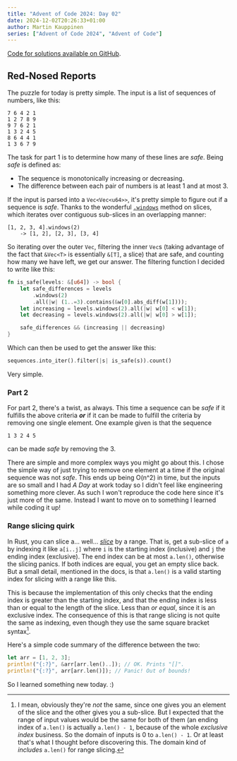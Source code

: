 ```yaml
---
title: "Advent of Code 2024: Day 02"
date: 2024-12-02T20:26:33+01:00
author: Martin Kauppinen
series: ["Advent of Code 2024", "Advent of Code"]
---
```


[Code for solutions available on
GitHub](https://github.com/martinkauppinen/aoc-2024).

## Red-Nosed Reports

The puzzle for today is pretty simple. The input is a list of sequences of
numbers, like this:

```
7 6 4 2 1
1 2 7 8 9
9 7 6 2 1
1 3 2 4 5
8 6 4 4 1
1 3 6 7 9
```

The task for part 1 is to determine how many of these lines are _safe_. Being
_safe_ is defined as:

* The sequence is monotonically increasing or decreasing.
* The difference between each pair of numbers is at least 1 and at most 3.

If the input is parsed into a `Vec<Vec<u64>>`, it's pretty simple to figure out
if a sequence is _safe_. Thanks to the wonderful
[`.windows`](https://doc.rust-lang.org/std/primitive.slice.html#method.windows)
method on slices, which iterates over contiguous sub-slices in an overlapping
manner:

```
[1, 2, 3, 4].windows(2)
    -> [1, 2], [2, 3], [3, 4]
```
So iterating over the outer `Vec`, filtering the inner `Vec`s (taking
advantage of the fact that `&Vec<T>` is essentially `&[T]`, a slice) that are
safe, and counting how many we have left, we get our answer. The filtering
function I decided to write like this:

```rust
fn is_safe(levels: &[u64]) -> bool {
    let safe_differences = levels
        .windows(2)
        .all(|w| (1..=3).contains(&w[0].abs_diff(w[1])));
    let increasing = levels.windows(2).all(|w| w[0] < w[1]);
    let decreasing = levels.windows(2).all(|w| w[0] > w[1]);

    safe_differences && (increasing || decreasing)
}
```

Which can then be used to get the answer like this:

```rust
sequences.into_iter().filter(|s| is_safe(s)).count()
```

Very simple.

### Part 2

For part 2, there's a twist, as always. This time a sequence can be _safe_ if it
fulfills the above criteria ___or___ if it can be made to fulfill the criteria by
removing one single element. One example given is that the sequence
```
1 3 2 4 5
```
can be made _safe_ by removing the 3.

There are simple and more complex ways you might go about this. I chose the
simple way of just trying to remove one element at a time if the original
sequence was not _safe_. This ends up being O(n^2) in time, but the inputs are
so small and I had _A Day_ at work today so I didn't feel like engineering
something more clever. As such I won't reproduce the code here since it's just
more of the same. Instead I want to move on to something I learned while coding
it up!

### Range slicing quirk

In Rust, you can slice a... well...
[_slice_](https://doc.rust-lang.org/std/primitive.slice.html) by a range. That
is, get a sub-slice of `a` by indexing it like `a[i..j]` where `i` is the
starting index (inclusive) and `j` the ending index (exclusive). The end index
can be at most `a.len()`, otherwise the slicing panics. If both indices are
equal, you get an empty slice back. But a small detail, mentioned in the docs,
is that `a.len()` is a valid starting index for slicing with a range like this.

This is because the implementation of this only checks that the ending index is
greater than the starting index, and that the ending index is less than or equal
to the length of the slice. Less than _or equal_, since it is an exclusive
index. The consequence of this is that range slicing is not quite the same as
indexing, even though they use the same square bracket syntax[^obviously].

[^obviously]: I mean, obviously they're _not_ the same, since one gives you an
    element of the slice and the other gives you a sub-slice. But I expected
    that the range of input values would be the same for both of them (an
    ending index of `a.len()` is actually `a.len() - 1`, because of the whole
    _exclusive index_ business. So the domain of inputs is 0 to `a.len() - 1`.
    Or at least that's what I thought before discovering this. The domain kind
    of _includes_ `a.len()` for range slicing.

Here's a simple code summary of the difference between the two:

```rust
let arr = [1, 2, 3];
println!("{:?}", &arr[arr.len()..]); // OK. Prints "[]".
println!("{:?}", arr[arr.len()]); // Panic! Out of bounds!
```

So I learned something new today. :)

